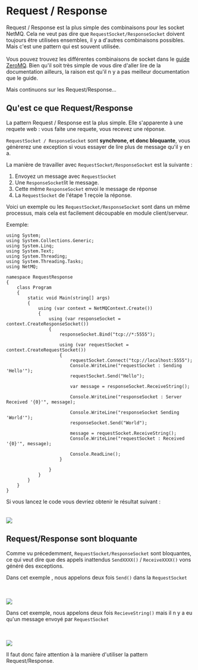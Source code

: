Request / Response
=====

Request / Response est la plus simple des combinaisons pour les socket NetMQ. Cela ne veut pas dire que <code>RequestSocket/ResponseSocket</code> doivent toujours être utilisées ensembles, il y a d'autres combinaisons possibles. Mais c'est une pattern qui est souvent utilisée.
<br/>
<br/>
Vous pouvez trouvez les différentes combinaisons de socket dans le <a href="http://zguide.zeromq.org/page:all" target="_blank">guide ZeroMQ</a>. Bien qu'il soit très simple de vous dire d'aller lire de la documentation ailleurs, la raison est qu'il n y a pas meilleur documentation que le guide. 

Mais continuons sur les Request/Response...




## Qu'est ce que Request/Response

La pattern Request / Response est la plus simple. Elle s'apparente à une requete web : vous faite une requete, vous recevez une réponse.

<code>RequestSocket / ResponseSocket</code> sont **synchrone, et donc bloquante**, vous génèrerez une exception si vous essayer de lire plus de message qu'il y en a.

La manière de travailler avec <code>RequestSocket/ResponseSocket</code> est la suivante :

1. Envoyez un message avec <code>RequestSocket</code>
2. Une <code>ResponseSocket</code>lit le message.
3. Cette même <code>ResponseSocket</code> envoi le message de réponse
4. La <code>RequestSocket</code> de l'étape 1 reçoie la réponse.

Voici un exemple ou les <code>RequestSocket/ResponseSocket</code> sont dans un même processus, mais cela est facilement découpable en module client/serveur.

Exemple:

    using System;
    using System.Collections.Generic;
    using System.Linq;
    using System.Text;
    using System.Threading;
    using System.Threading.Tasks;
    using NetMQ;

    namespace RequestResponse
    {
        class Program
        {
            static void Main(string[] args)
            {
                using (var context = NetMQContext.Create())
                {
                    using (var responseSocket = context.CreateResponseSocket())
                    {
                        responseSocket.Bind("tcp://*:5555");

                        using (var requestSocket = context.CreateRequestSocket())
                        {
                            requestSocket.Connect("tcp://localhost:5555");
                            Console.WriteLine("requestSocket : Sending 'Hello'");
                            requestSocket.Send("Hello");

                            var message = responseSocket.ReceiveString();

                            Console.WriteLine("responseSocket : Server Received '{0}'", message);

                            Console.WriteLine("responseSocket Sending 'World'");
                            responseSocket.Send("World");

                            message = requestSocket.ReceiveString();
                            Console.WriteLine("requestSocket : Received '{0}'", message);

                            Console.ReadLine();
                        }

                    }
                }
            }
        }
    }


Si vous lancez le code vous devriez obtenir le résultat suivant :
<br/>
<br/>
<br/>
<img src="https://raw.githubusercontent.com/zeromq/netmq/master/docs/Images/RequestResponse.png"/>





## Request/Response sont bloquante

Comme vu précedemment, <code>RequestSocket/ResponseSocket</code> sont bloquantes, ce qui veut dire que des appels inattendus <code>SendXXXX()</code> / <code>ReceiveXXXX()</code> vons généré des exceptions.

Dans cet exemple , nous appelons deux fois <code>Send()</code> dans la <code>RequestSocket</code>

<br/>
<br/>
<img src="https://raw.githubusercontent.com/zeromq/netmq/master/docs/Images/RequestResponse2Sends.png"/>




Dans cet exemple, nous appelons deux fois <code>RecieveString()</code> mais il n y a eu qu'un message envoyé par <code>RequestSocket</code>


<br/>
<br/>
<img src="https://raw.githubusercontent.com/zeromq/netmq/master/docs/Images/RequestResponse2Receives.png"/>


Il faut donc faire attention à la manière d'utiliser la pattern Request/Response.

